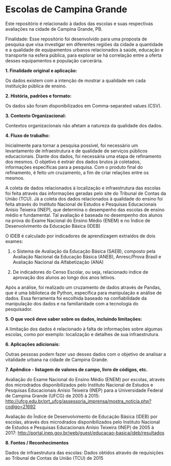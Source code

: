# Escolas de Campina Grande

Este repositório é relacionado à dados das escolas e suas respectivas avaliações na cidade de Campina Grande, PB.

Finalidade: Esse repositório foi desenvolvido para uma proposta de pesquisa que visa investigar em diferentes regiões da cidade a quantidade e a qualidade de equipamentos urbanos relacionados à saúde, educação e transporte na esfera pública, para explorar se há correlação entre a oferta desses equipamentos e  população carcerária.

<B> 1. Finalidade original e aplicação: </B>

Os dados existem com a intenção de mostrar a qualidade em cada instituição pública de ensino.

<B> 2. História, padrões e formato: </B>

Os dados são foram disponibilizados em Comma-separated values (CSV).

<B> 3. Contexto Organizacional: </B>

Contextos organizacionais não afetam a natureza da qualidade dos dados.

<B> 4. Fluxo de trabalho: </B>

Inicialmente para tornar a pesquisa possível, foi necessário um levantamento de infraestrutura e de qualidade de serviços públicos educacionais. Diante dos dados, foi necessária uma etapa de refinamento dos mesmos. O objetivo é extrair dos dados brutos já coletados, informações específicas para a pesquisa. Com o produto final do refinamento, é feito um cruzamento, a fim de criar relações entre os mesmos.

A coleta de dados relacionados à localização e infraestrutura das escolas foi feita através das informações geradas pelo site do Tribunal de Contas da União (TCU). Já a coleta dos dados relacionados à qualidade do ensino foi feita através do Instituto Nacional de Estudos e Pesquisas Educacionais Anísio Teixeira (INEP), que determina o desempenho das escolas de ensino médio e fundamental. Tal avaliação é baseada no desempenho dos alunos na prova do Exame Nacional do Ensino Médio (ENEM) e no Índice de Desenvolvimento da Educação Básica (IDEB)

O IDEB é calculado por indicadores de aprendizagem extraídos de dois exames:

01. o Sistema de Avaliação da Educação Básica (SAEB), composto pela Avaliação Nacional da Educação Básica (ANEB), Anresc/Prova Brasil e Avaliação Nacional da Alfabetização (ANA)

02. De indicadores do Censo Escolar, ou seja, relacionado índice de aprovação dos alunos ao longo dos anos letivos.

Após a análise, foi realizado um cruzamento de dados através de Pandas, que é uma biblioteca de Python, específica para manipulação e análise de dados. Essa ferramenta foi escolhida baseado na confiabilidade da manipulação dos dados e na familiaridade com a tecnologia do pesquisador.

<B> 5. O que você deve saber sobre os dados, incluindo limitações: </B>

A limitação dos dados é relacionado à falta de informações sobre algumas escolas, como por exemplo: localização e detalhes de sua infraestrutura.

<B> 6. Aplicações adicionais: </B>

Outras pessoas podem fazer uso desses dados com o objetivo de analisar a vitalidade urbana na cidade de Campina Grande.

<B> 7. Apêndice - listagem de valores de campo, livro de códigos, etc. </B>

Avaliação do Exame Nacional do Ensino Médio (ENEM) por escolas, através dos microdrados disponibilizados pelo Instituto Nacional de Estudos e Pesquisas Educacionais Anísio Teixeira (INEP) para a Universidade Federal de Campina Grande (UFCG) de 2005 à 2015:
http://ufcg.edu.br/prt_ufcg/assessoria_imprensa/mostra_noticia.php?codigo=21692

Avaliação do Índice de Desenvolvimento de Educação Básica (IDEB) por escolas, através dos microdrados disponibilizados pelo Instituto Nacional de Estudos e Pesquisas Educacionais Anísio Teixeira (INEP) de 2005 à 2017:
http://portal.inep.gov.br/web/guest/educacao-basica/ideb/resultados

<B> 8. Fontes / Reconhecimentos </B>

Dados de infraestrutura das escolas: Dados obtidos através de requisições ao Tribunal de Contas da União (TCU) de 2015
